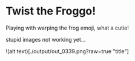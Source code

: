 # Twist the Froggo!

Playing with warping the frog emoji, what a cutie!

stupid images not working yet... 

!(alt text)[./output/out_0339.png?raw=true "title"]
